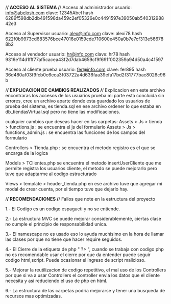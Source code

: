 /********************************************************************************************************************/
                            ACCESO AL SISTEMA
/********************************************************************************************************************/
Acceso al administrador
usuario: info@abelosh.com
clave: 12345Abel
hash 6289f598db2db491598da459c2ef05326e0c4491597e39050ab54031298842e3

Acceso al Supervisor
usuario: alex@info.com
clave: alexi78
hash 622f0b9973cd683576bce47016e0159cde710600e450a0b7e7cf313e566788b2

Acceso al vendedor 
usuario: hr@info.com
clave: hr78
hash  9316e114d1fff77af5cacea43f2d7dab4659cf9f691f002359a94d50a4c41597


Acceso al cliente prueba
usuario: fer@info.com
clave: fer895
hash 36d480af03f9fcb0c6eca3f03722a4d636faa39efa17bd2f31777bac8026c96b

/********************************************************************************************************************/
                            EXPLICACION DE CAMBIOS REALIZADOS
/********************************************************************************************************************/
Explicacion enn este archivo encontraras los accesos de los usuarios prueba 
mi parte esta concluida sin errores, cree un archivo aparte donde esta guardado los usuarios de prueba del sistema,
es tienda.sql en ese archivo ordener lo que estaba en db_tiendasVirtual.sql pero no tiene las modificaciones.

cualquier cambios que deseas hacer en las carpetas:
Assets > Js > tienda > functions.js : se encuentra el js del formulario 
Assets > Js > functions_admin.js : se encuentra las funciones de los campos del formulario

Controllers > Tienda.php : se encuentra el metodo registro es el que se encarga de la logica 

Models > TClientes.php se encuentra el metodo insertUserCliente que me permite registra los usuarios cliente, el metodo se puede mejorarlo pero tuve que adaptarme
                          al codigo estructurado


Views > template > header_tienda.php en ese archivo tuve que agregar mi modal de crear cuenta, por el tiempo tuve que dejarlo hay.


/********************************************************************************************************************/
                                        RECOMENDACIONES
/********************************************************************************************************************/
Fallos que note en la estructura del proyecto

1.- El Codigo es un codigo espagueti y no se entiende.

2.- La estructura MVC se puede mejorar considerablemente, ciertas clase no cumple el principio de responsabilidad unica.

3.- El namescape no es usado eso lo ayuda muchisimo en la hora de llamar las clases por que no tiene que hacer require seguidos.

4.- El Cierre de la etiqueta de php  " ?> ", cuando se trabaja con codigo php no es recomendable usar el cierre por que da entender 
         puede seguir codigo html,script. Puede ocasionar el ingreso de script malicioso.

5.- Mejorar la reutilizacion de codigo repetitivo, el mal uso de los Controllers por que si va a usar Controllers el controller
         envia los datos que el cliente necesita y asi reduciendo el uso de php en html.
         
6.- La estructura de las carpetas podria mejorarse y tener una busqueda de recursos mas optimizadas. 